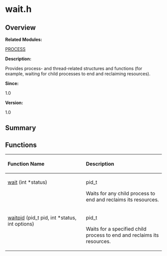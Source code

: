 # wait.h<a name="EN-US_TOPIC_0000001055308041"></a>

## **Overview**<a name="section163267972084834"></a>

**Related Modules:**

[PROCESS](process.md)

**Description:**

Provides process- and thread-related structures and functions \(for example, waiting for child processes to end and reclaiming resources\). 

**Since:**

1.0

**Version:**

1.0

## **Summary**<a name="section501337559084834"></a>

## Functions<a name="func-members"></a>

<a name="table351200089084834"></a>
<table><thead align="left"><tr id="row1980755993084834"><th class="cellrowborder" valign="top" width="50%" id="mcps1.1.3.1.1"><p id="p794794045084834"><a name="p794794045084834"></a><a name="p794794045084834"></a>Function Name</p>
</th>
<th class="cellrowborder" valign="top" width="50%" id="mcps1.1.3.1.2"><p id="p131188127084834"><a name="p131188127084834"></a><a name="p131188127084834"></a>Description</p>
</th>
</tr>
</thead>
<tbody><tr id="row1760929413084834"><td class="cellrowborder" valign="top" width="50%" headers="mcps1.1.3.1.1 "><p id="p1416747338084834"><a name="p1416747338084834"></a><a name="p1416747338084834"></a><a href="process.md#gabf2fbcf6df59fd5234e9eed4db1a1804">wait</a> (int *status)</p>
</td>
<td class="cellrowborder" valign="top" width="50%" headers="mcps1.1.3.1.2 "><p id="p1898461253084834"><a name="p1898461253084834"></a><a name="p1898461253084834"></a>pid_t </p>
<p id="p140286640084834"><a name="p140286640084834"></a><a name="p140286640084834"></a>Waits for any child process to end and reclaims its resources. </p>
</td>
</tr>
<tr id="row1460489530084834"><td class="cellrowborder" valign="top" width="50%" headers="mcps1.1.3.1.1 "><p id="p1497355926084834"><a name="p1497355926084834"></a><a name="p1497355926084834"></a><a href="process.md#ga77de8005691d1f125540d66032a3cc62">waitpid</a> (pid_t pid, int *status, int options)</p>
</td>
<td class="cellrowborder" valign="top" width="50%" headers="mcps1.1.3.1.2 "><p id="p260620552084834"><a name="p260620552084834"></a><a name="p260620552084834"></a>pid_t </p>
<p id="p1704086306084834"><a name="p1704086306084834"></a><a name="p1704086306084834"></a>Waits for a specified child process to end and reclaims its resources. </p>
</td>
</tr>
</tbody>
</table>

